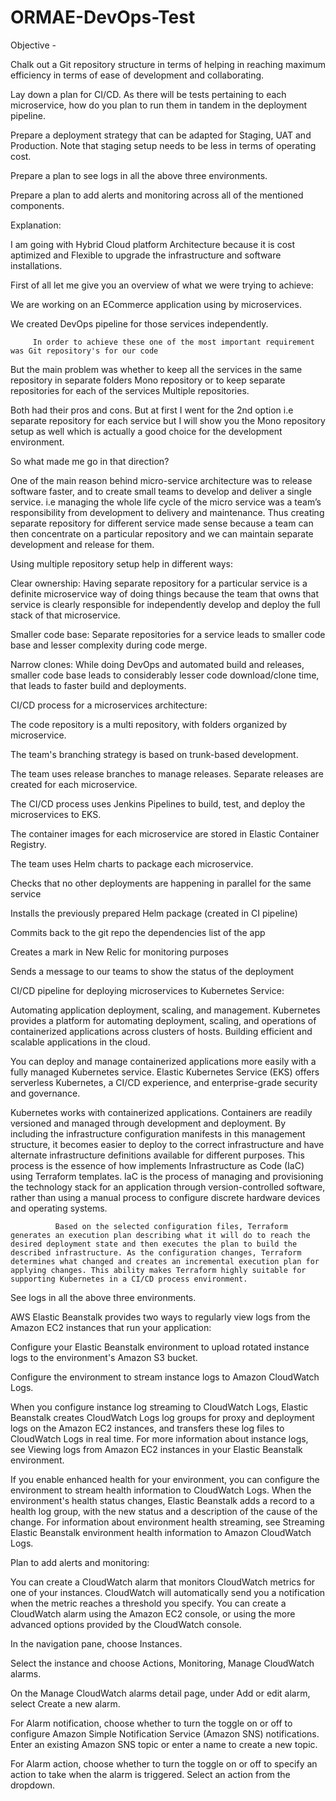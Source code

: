 # ORMAE-DevOps-Test

Objective - 

Chalk out a Git repository structure in terms of helping in reaching maximum efficiency in terms of ease of development and collaborating. 

Lay down a plan for CI/CD. As there will be tests pertaining to each microservice, how do you plan to run them in tandem in the deployment pipeline. 

Prepare a deployment strategy that can be adapted for Staging, UAT and Production. Note that staging setup needs to be less in terms of operating cost. 

Prepare a plan to see logs in all the above three environments. 

Prepare a plan to add alerts and monitoring across all of the mentioned components.

Explanation:

I am going with Hybrid Cloud platform Architecture because it is cost aptimized and Flexible to upgrade the infrastructure and software installations.

First of all let me give you an overview of what we were trying to achieve:

We are working on an ECommerce application using by microservices.

We created DevOps pipeline for those services independently.
         
         In order to achieve these one of the most important requirement was Git repository's for our code
         
 But the main problem was whether to keep all the services in the same repository in separate folders Mono repository or to keep separate repositories for each of the services Multiple repositories.
 
Both had their pros and cons. But at first I went for the 2nd option i.e separate repository for each service but I will show you the Mono repository setup as well which is actually a good choice for the development environment.

So what made me go in that direction?

One of the main reason behind micro-service architecture was to release software faster, and to create small teams to develop and deliver a single service. i.e managing the whole life cycle of the micro service was a team’s responsibility from development to delivery and maintenance. Thus creating separate repository for different service made sense because a team can then concentrate on a particular repository and we can maintain separate development and release for them.

Using multiple repository setup help in different ways:

Clear ownership: Having separate repository for a particular service is a definite microservice way of doing things because the team that owns that service is clearly responsible for independently develop and deploy the full stack of that microservice.

Smaller code base: Separate repositories for a service leads to smaller code base and lesser complexity during code merge.

Narrow clones: While doing DevOps and automated build and releases, smaller code base leads to considerably lesser code download/clone time, that leads to faster build and deployments.


CI/CD process for a microservices architecture:

The code repository is a multi repository, with folders organized by microservice.

The team's branching strategy is based on trunk-based development.

The team uses release branches to manage releases. Separate releases are created for each microservice.

The CI/CD process uses Jenkins Pipelines to build, test, and deploy the microservices to EKS.

The container images for each microservice are stored in Elastic Container Registry.

The team uses Helm charts to package each microservice.

Checks that no other deployments are happening in parallel for the same service

Installs the previously prepared Helm package (created in CI pipeline)

Commits back to the git repo the dependencies list of the app

Creates a mark in New Relic for monitoring purposes

Sends a message to our teams to show the status of the deployment

CI/CD pipeline for deploying microservices to Kubernetes Service:

Automating application deployment, scaling, and management. Kubernetes provides a platform for automating deployment, scaling, and operations of containerized applications across clusters of hosts. Building efficient and scalable applications in the cloud.

You can deploy and manage containerized applications more easily with a fully managed Kubernetes service. Elastic Kubernetes Service (EKS) offers serverless Kubernetes, a CI/CD experience, and enterprise-grade security and governance.

Kubernetes works with containerized applications. Containers are readily versioned and managed through development and deployment. By including the infrastructure configuration manifests in this management structure, it becomes easier to deploy to the correct infrastructure and have alternate infrastructure definitions available for different purposes. This process is the essence of how implements Infrastructure as Code (IaC) using Terraform templates. IaC is the process of managing and provisioning the technology stack for an application through version-controlled software, rather than using a manual process to configure discrete hardware devices and operating systems.

              Based on the selected configuration files, Terraform generates an execution plan describing what it will do to reach the desired deployment state and then executes the plan to build the described infrastructure. As the configuration changes, Terraform determines what changed and creates an incremental execution plan for applying changes. This ability makes Terraform highly suitable for supporting Kubernetes in a CI/CD process environment.
              
See logs in all the above three environments.

AWS Elastic Beanstalk provides two ways to regularly view logs from the Amazon EC2 instances that run your application:

Configure your Elastic Beanstalk environment to upload rotated instance logs to the environment's Amazon S3 bucket.

Configure the environment to stream instance logs to Amazon CloudWatch Logs.

When you configure instance log streaming to CloudWatch Logs, Elastic Beanstalk creates CloudWatch Logs log groups for proxy and deployment logs on the Amazon EC2 instances, and transfers these log files to CloudWatch Logs in real time. For more information about instance logs, see Viewing logs from Amazon EC2 instances in your Elastic Beanstalk environment.

If you enable enhanced health for your environment, you can configure the environment to stream health information to CloudWatch Logs. When the environment's health status changes, Elastic Beanstalk adds a record to a health log group, with the new status and a description of the cause of the change. For information about environment health streaming, see Streaming Elastic Beanstalk environment health information to Amazon CloudWatch Logs.

Plan to add alerts and monitoring:

You can create a CloudWatch alarm that monitors CloudWatch metrics for one of your instances. CloudWatch will automatically send you a notification when the metric reaches a threshold you specify. You can create a CloudWatch alarm using the Amazon EC2 console, or using the more advanced options provided by the CloudWatch console.

In the navigation pane, choose Instances.

Select the instance and choose Actions, Monitoring, Manage CloudWatch alarms.

On the Manage CloudWatch alarms detail page, under Add or edit alarm, select Create a new alarm.

For Alarm notification, choose whether to turn the toggle on or off to configure Amazon Simple Notification Service (Amazon SNS) notifications. Enter an existing Amazon SNS topic or enter a name to create a new topic.

For Alarm action, choose whether to turn the toggle on or off to specify an action to take when the alarm is triggered. Select an action from the dropdown.

